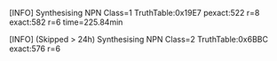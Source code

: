 

[INFO] Synthesising NPN Class=1 TruthTable:0x19E7 pexact:522 r=8 exact:582 r=6 time=225.84min 

[INFO] (Skipped > 24h) Synthesising NPN Class=2 TruthTable:0x6BBC exact:576 r=6

